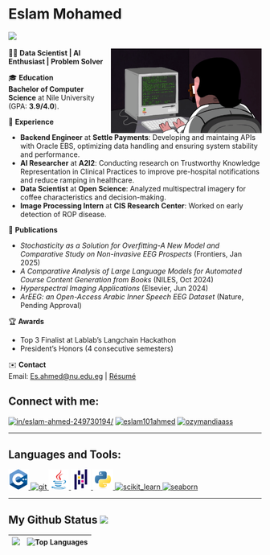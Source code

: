 # Eslam Mohamed
 <img src="https://user-images.githubusercontent.com/73097560/115834477-dbab4500-a447-11eb-908a-139a6edaec5c.gif"></a>
<p><img align="right" src="https://github.com/Eslam21/Eslam21/blob/main/img3.gif" alt="adam-pw" width="300px" /></p>

👨‍💻 **Data Scientist | AI Enthusiast | Problem Solver**

🎓 **Education**  
**Bachelor of Computer Science** at Nile University (GPA: **3.9/4.0**).

💼 **Experience** 
- **Backend Engineer** at **Settle Payments**: Developing and maintaing APIs with Oracle EBS, optimizing data handling and ensuring system stability and performance.
- **AI Researcher** at **A2I2**: Conducting research on Trustworthy Knowledge Representation in Clinical Practices to improve pre-hospital notifications and reduce ramping in healthcare.
- **Data Scientist** at **Open Science**: Analyzed multispectral imagery for coffee characteristics and decision-making.  
- **Image Processing Intern** at **CIS Research Center**: Worked on early detection of ROP disease.

📝 **Publications**  
- *Stochasticity as a Solution for Overfitting-A New Model and Comparative Study on Non-invasive EEG Prospects* (Frontiers, Jan 2025) 
- *A Comparative Analysis of Large Language Models for Automated Course Content Generation from Books* (NILES, Oct 2024)
- *Hyperspectral Imaging Applications* (Elsevier, Jun 2024)
- *ArEEG: an Open-Access Arabic Inner Speech EEG Dataset* (Nature, Pending Approval)  

🏆 **Awards**  
- Top 3 Finalist at Lablab’s Langchain Hackathon  
- President’s Honors (4 consecutive semesters)

✉️ **Contact**  
Email: [Es.ahmed@nu.edu.eg](mailto:Es.ahmed@nu.edu.eg) | [Résumé](https://drive.google.com/drive/folders/1jV0nGSqgCvU7ZoCkL4SR3mxbiKMTwvs8?usp=sharing)


## Connect with me:
<p align="left">
<a href="https://www.linkedin.com/in/eslam-ahmed-249730194/" target="blank"><img align="center" src="https://raw.githubusercontent.com/rahuldkjain/github-profile-readme-generator/master/src/images/icons/Social/linked-in-alt.svg" alt="in/eslam-ahmed-249730194/" height="30" width="40" /></a>
<a href="https://kaggle.com/eslam101ahmed" target="blank"><img align="center" src="https://raw.githubusercontent.com/rahuldkjain/github-profile-readme-generator/master/src/images/icons/Social/kaggle.svg" alt="eslam101ahmed" height="30" width="40" /></a>
<a href="https://codeforces.com/profile/ozymandiaass" target="blank"><img align="center" src="https://raw.githubusercontent.com/rahuldkjain/github-profile-readme-generator/master/src/images/icons/Social/codeforces.svg" alt="ozymandiaass" height="30" width="40" /></a>
</p>

-----

## Languages and Tools:
<a href="https://www.w3schools.com/cpp/" target="_blank" rel="noreferrer"> <img src="https://raw.githubusercontent.com/devicons/devicon/master/icons/cplusplus/cplusplus-original.svg" alt="cplusplus" width="40" height="40"/> </a> <a href="https://git-scm.com/" target="_blank" rel="noreferrer"> <img src="https://www.vectorlogo.zone/logos/git-scm/git-scm-icon.svg" alt="git" width="40" height="40"/> </a> <a href="https://www.java.com" target="_blank" rel="noreferrer"> <img src="https://raw.githubusercontent.com/devicons/devicon/master/icons/java/java-original.svg" alt="java" width="40" height="40"/> </a> <a href="https://pandas.pydata.org/" target="_blank" rel="noreferrer"> <img src="https://raw.githubusercontent.com/devicons/devicon/2ae2a900d2f041da66e950e4d48052658d850630/icons/pandas/pandas-original.svg" alt="pandas" width="40" height="40"/> </a> <a href="https://www.python.org" target="_blank" rel="noreferrer"> <img src="https://raw.githubusercontent.com/devicons/devicon/master/icons/python/python-original.svg" alt="python" width="40" height="40"/> </a> <a href="https://scikit-learn.org/" target="_blank" rel="noreferrer"> <img src="https://upload.wikimedia.org/wikipedia/commons/0/05/Scikit_learn_logo_small.svg" alt="scikit_learn" width="40" height="40"/> </a> <a href="https://seaborn.pydata.org/" target="_blank" rel="noreferrer"> <img src="https://seaborn.pydata.org/_images/logo-mark-lightbg.svg" alt="seaborn" width="40" height="40"/> </a> 
</p>

-----


## My Github Status <img src="https://media.giphy.com/media/iY8CRBdQXODJSCERIr/giphy.gif" width="40">
| ![](https://github-readme-stats.vercel.app/api?username=sourabmaity&show_icons=true&bg_color=45,fc00ff,00dbde&title_color=fff&text_color=fff) | ![Top Languages](https://github-readme-stats.vercel.app/api/top-langs/?username=eslam21) |
| --- | --- |

